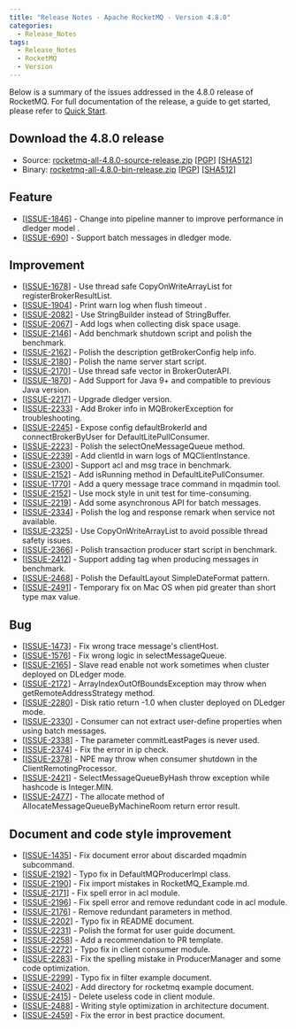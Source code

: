 ```yaml
---
title: "Release Notes - Apache RocketMQ - Version 4.8.0"
categories:
  - Release_Notes
tags:
  - Release_Notes
  - RocketMQ
  - Version
---
```


Below is a summary of the issues addressed in the 4.8.0 release of RocketMQ. For full documentation of the release, a guide to get started, please refer to <a href='/docs/quick-start/'>Quick Start</a>.


<h2> Download the 4.8.0 release</h2>
    
* Source: [rocketmq-all-4.8.0-source-release.zip](https://archive.apache.org/dist/rocketmq/4.8.0/rocketmq-all-4.8.0-source-release.zip) [[PGP](https://www.apache.org/dist/rocketmq/4.8.0/rocketmq-all-4.8.0-source-release.zip.asc)] [[SHA512](https://www.apache.org/dist/rocketmq/4.8.0/rocketmq-all-4.8.0-source-release.zip.sha512)]
* Binary: [rocketmq-all-4.8.0-bin-release.zip](https://archive.apache.org/dist/rocketmq/4.8.0/rocketmq-all-4.8.0-bin-release.zip) [[PGP](https://www.apache.org/dist/rocketmq/4.8.0/rocketmq-all-4.8.0-bin-release.zip.asc)] [[SHA512](https://www.apache.org/dist/rocketmq/4.8.0/rocketmq-all-4.8.0-bin-release.zip.sha512)]

## Feature
<ul>
<li>[<a href='https://github.com/apache/rocketmq/issues/1846'>ISSUE-1846</a>] -  Change into pipeline manner to improve performance in dledger model .
</li>
<li>[<a href='https://github.com/apache/rocketmq/issues/690'>ISSUE-690</a>] -  Support batch messages in dledger mode.
</li>
</ul>

## Improvement
<ul>
<li>[<a href='https://github.com/apache/rocketmq/issues/1678'>ISSUE-1678</a>] -  Use thread safe CopyOnWriteArrayList for registerBrokerResultList.
</li>
<li>[<a href='https://github.com/apache/rocketmq/issues/1904'>ISSUE-1904</a>] -  Print warn log when flush timeout .
</li>
<li>[<a href='https://github.com/apache/rocketmq/issues/2082'>ISSUE-2082</a>] -  Use StringBuilder instead of StringBuffer.
</li>
<li>[<a href='https://github.com/apache/rocketmq/issues/2067'>ISSUE-2067</a>] -  Add logs when collecting disk space usage.
</li>
<li>[<a href='https://github.com/apache/rocketmq/issues/2146'>ISSUE-2146</a>] -  Add benchmark shutdown script and polish the benchmark.
</li>
<li>[<a href='https://github.com/apache/rocketmq/issues/2162'>ISSUE-2162</a>] -  Polish the description getBrokerConfig help info.
</li>
<li>[<a href='https://github.com/apache/rocketmq/issues/2180'>ISSUE-2180</a>] -  Polish the name server start script.
</li>
<li>[<a href='https://github.com/apache/rocketmq/issues/2170'>ISSUE-2170</a>] -  Use thread safe vector in BrokerOuterAPI.
</li>
<li>[<a href='https://github.com/apache/rocketmq/issues/1870'>ISSUE-1870</a>] -  Add Support for Java 9+ and compatible to previous Java version.
</li>
<li>[<a href='https://github.com/apache/rocketmq/issues/2217'>ISSUE-2217</a>] -  Upgrade dledger version.
</li>
<li>[<a href='https://github.com/apache/rocketmq/issues/2233'>ISSUE-2233</a>] -  Add Broker info in MQBrokerException for troubleshooting.
</li>
<li>[<a href='https://github.com/apache/rocketmq/issues/2245'>ISSUE-2245</a>] -  Expose config defaultBrokerId and connectBrokerByUser for DefaultLitePullConsumer.
</li>
<li>[<a href='https://github.com/apache/rocketmq/issues/2223'>ISSUE-2223</a>] -  Polish the selectOneMessageQueue method.
</li>
<li>[<a href='https://github.com/apache/rocketmq/issues/2239'>ISSUE-2239</a>] -  Add clientId in warn logs of MQClientInstance.
</li>
<li>[<a href='https://github.com/apache/rocketmq/issues/2300'>ISSUE-2300</a>] -  Support acl and msg trace in benchmark.
</li>
<li>[<a href='https://github.com/apache/rocketmq/issues/2152'>ISSUE-2152</a>] -  Add isRunning method in DefaultLitePullConsumer.
</li>
<li>[<a href='https://github.com/apache/rocketmq/issues/1770'>ISSUE-1770</a>] -  Add a query message trace command in mqadmin tool.
</li>
<li>[<a href='https://github.com/apache/rocketmq/issues/2152'>ISSUE-2152</a>] -  Use mock style in unit test for time-consuming.
</li>
<li>[<a href='https://github.com/apache/rocketmq/issues/2219'>ISSUE-2219</a>] -  Add some asynchronous API for batch messages.
</li>
<li>[<a href='https://github.com/apache/rocketmq/issues/2334'>ISSUE-2334</a>] -  Polish the log and response remark when service not available.
</li>
<li>[<a href='https://github.com/apache/rocketmq/issues/2325'>ISSUE-2325</a>] -  Use CopyOnWriteArrayList to avoid possible thread safety issues.
</li>
<li>[<a href='https://github.com/apache/rocketmq/issues/2366'>ISSUE-2366</a>] -  Polish transaction producer start script in benchmark.
</li>
<li>[<a href='https://github.com/apache/rocketmq/issues/2412'>ISSUE-2412</a>] -  Support adding tag when producing messages in benchmark.
</li>
<li>[<a href='https://github.com/apache/rocketmq/issues/2468'>ISSUE-2468</a>] -  Polish the DefaultLayout SimpleDateFormat pattern.
</li>
<li>[<a href='https://github.com/apache/rocketmq/issues/2491'>ISSUE-2491</a>] -  Temporary fix on Mac OS when pid greater than short type max value.
</li>
</ul>

## Bug
<ul>
<li>[<a href='https://github.com/apache/rocketmq/issues/1473'>ISSUE-1473</a>] -  Fix wrong trace message's clientHost.
</li>
<li>[<a href='https://github.com/apache/rocketmq/issues/1576'>ISSUE-1576</a>] -  Fix wrong logic in selectMessageQueue.
</li>
<li>[<a href='https://github.com/apache/rocketmq/issues/2165'>ISSUE-2165</a>] -  Slave read enable not work sometimes when cluster deployed on DLedger mode.
</li>
<li>[<a href='https://github.com/apache/rocketmq/issues/2165'>ISSUE-2172</a>] -  ArrayIndexOutOfBoundsException may throw when getRemoteAddressStrategy method.
</li>
<li>[<a href='https://github.com/apache/rocketmq/issues/2280'>ISSUE-2280</a>] -  Disk ratio return -1.0 when cluster deployed on DLedger mode.
</li>
<li>[<a href='https://github.com/apache/rocketmq/issues/2330'>ISSUE-2330</a>] -  Consumer can not extract user-define properties when using batch messages.
</li>
<li>[<a href='https://github.com/apache/rocketmq/issues/2338'>ISSUE-2338</a>] -  The parameter commitLeastPages is never used.
</li>
<li>[<a href='https://github.com/apache/rocketmq/issues/2374'>ISSUE-2374</a>] -  Fix the error in ip check.
</li>
<li>[<a href='https://github.com/apache/rocketmq/issues/2378'>ISSUE-2378</a>] -  NPE may throw when consumer shutdown in the ClientRemotingProcessor.
</li>
<li>[<a href='https://github.com/apache/rocketmq/issues/2421'>ISSUE-2421</a>] -  SelectMessageQueueByHash throw exception while hashcode is Integer.MIN.
</li>
<li>[<a href='https://github.com/apache/rocketmq/issues/2477'>ISSUE-2477</a>] -  The allocate method of AllocateMessageQueueByMachineRoom return error result.
</li>
</ul>


## Document and code style improvement
<ul>
<li>[<a href='https://github.com/apache/rocketmq/issues/1435'>ISSUE-1435</a>] -  Fix document error about discarded mqadmin subcommand. 
</li>
<li>[<a href='https://github.com/apache/rocketmq/issues/2192'>ISSUE-2192</a>] -  Typo fix in DefaultMQProducerImpl class. 
</li>
<li>[<a href='https://github.com/apache/rocketmq/issues/2190'>ISSUE-2190</a>] -  Fix import mistakes in RocketMQ_Example.md.
</li>
<li>[<a href='https://github.com/apache/rocketmq/issues/2171'>ISSUE-2171</a>] -  Fix spell error in acl module.
</li>
<li>[<a href='https://github.com/apache/rocketmq/issues/2196'>ISSUE-2196</a>] -  Fix spell error and remove redundant code in acl module.
</li>
<li>[<a href='https://github.com/apache/rocketmq/issues/2176'>ISSUE-2176</a>] -  Remove redundant parameters in method.
</li>
<li>[<a href='https://github.com/apache/rocketmq/pull/2202'>ISSUE-2202</a>] -  Typo fix in README document. 
</li>
<li>[<a href='https://github.com/apache/rocketmq/issues/2231'>ISSUE-2231</a>] -  Polish the format for user guide document. 
</li>
<li>[<a href='https://github.com/apache/rocketmq/pull/2258'>ISSUE-2258</a>] -  Add a recommendation to PR template.
</li>
<li>[<a href='https://github.com/apache/rocketmq/issues/2272'>ISSUE-2272</a>] -  Typo fix in client consumer module.
</li>
<li>[<a href='https://github.com/apache/rocketmq/issues/2283'>ISSUE-2283</a>] -  Fix the spelling mistake in ProducerManager and some code optimization.
</li>
<li>[<a href='https://github.com/apache/rocketmq/issues/2299'>ISSUE-2299</a>] -  Typo fix in filter example document.
</li>
<li>[<a href='https://github.com/apache/rocketmq/issues/2402'>ISSUE-2402</a>] -  Add directory for rocketmq example document.
</li>
<li>[<a href='https://github.com/apache/rocketmq/issues/2415'>ISSUE-2415</a>] -  Delete useless code in client module.
</li>
<li>[<a href='https://github.com/apache/rocketmq/issues/2488'>ISSUE-2488</a>] -  Writing style optimization in architecture document.
</li>
<li>[<a href='https://github.com/apache/rocketmq/issues/2459'>ISSUE-2459</a>] -  Fix the error in best practice document.
</li>
</ul>          